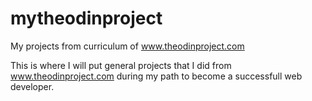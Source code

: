 # mytheodinproject
My projects from curriculum of www.theodinproject.com

This is where I will put general projects that I did from www.theodinproject.com during my path to become a successfull web developer.
